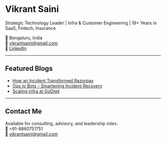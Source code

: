 # Vikrant Saini

Strategic Technology Leader | Infra & Customer Engineering | 19+ Years in SaaS, Fintech, Insurance

📍 Bengaluru, India  
📧 vikrantsaini@gmail.com  
🔗 [LinkedIn](https://www.linkedin.com/in/vikrantsaini)

---

## Featured Blogs

- [How an Incident Transformed Razorpay](#)
- [Ops to Bots – Smartening Incident Recovery](#)
- [Scaling Infra at GoDigit](#)

---

## Contact Me

Available for consulting, advisory, and leadership roles.  
📱 +91-8860751751  
📧 vikrantsaini@gmail.com
